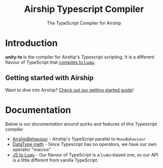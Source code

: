 <!-- <div align="center"><img width=25% src="https://i.imgur.com/jWUnr6V.png"></div> -->
<h1 align="center">Airship Typescript Compiler</h1>
<div align="center">The TypeScript Compiler for Airship</div>

# Introduction
**unity-ts** is the compiler for Airship's _Typescript_ scripting. It is a different flavour of TypeScript that [compiles to Luau](https://docs.airship.gg/typescript/js-to-luau).

## Getting started with Airship
Want to dive into Airship? [Check out our getting started guide](https://docs.airship.gg/getting-started/getting-started)!

# Documentation
Below is our documentation around quirks and features of this Typescript compiler
- [AirshipBehaviour](https://docs.airship.gg/typescript/airshipbehaviour) - Airship's TypeScript parallel to `MonoBehaviour`
- [DataType math](https://docs.airship.gg/typescript/datatype-math) - Since Typescript has no operators, we have our own operator "macros"
- [JS to Luau](https://docs.airship.gg/typescript/js-to-luau) - Our flavour of TypeScript is a Luau-based one, so our API is a little different from vanilla TypeScript.
